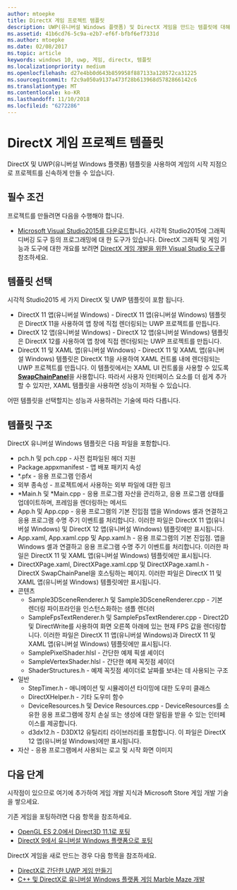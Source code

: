 ```yaml
---
author: mtoepke
title: DirectX 게임 프로젝트 템플릿
description: UWP(유니버설 Windows 플랫폼) 및 DirectX 게임을 만드는 템플릿에 대해 알아봅니다.
ms.assetid: 41b6cd76-5c9a-e2b7-ef6f-bfbf6ef7331d
ms.author: mtoepke
ms.date: 02/08/2017
ms.topic: article
keywords: windows 10, uwp, 게임, directx, 템플릿
ms.localizationpriority: medium
ms.openlocfilehash: d27e4bb0d643b859958f887133a128572ca31225
ms.sourcegitcommit: f2c9a050a9137a473f28b613968d5782866142c6
ms.translationtype: MT
ms.contentlocale: ko-KR
ms.lasthandoff: 11/10/2018
ms.locfileid: "6272286"
---
```

# <a name="directx-game-project-templates"></a>DirectX 게임 프로젝트 템플릿



DirectX 및 UWP(유니버설 Windows 플랫폼) 템플릿을 사용하여 게임의 시작 지점으로 프로젝트를 신속하게 만들 수 있습니다.

## <a name="prerequisites"></a>필수 조건


프로젝트를 만들려면 다음을 수행해야 합니다.

-   [Microsoft Visual Studio2015를 다운로드](https://www.visualstudio.com/vs-2015-product-editions)합니다. 시각적 Studio2015에 그래픽 디버깅 도구 등의 프로그래밍에 대 한 도구가 있습니다. DirectX 그래픽 및 게임 기능과 도구에 대한 개요를 보려면 [DirectX 게임 개발을 위한 Visual Studio 도구](set-up-visual-studio-for-game-development.md)를 참조하세요.

## <a name="choosing-a-template"></a>템플릿 선택


시각적 Studio2015 세 가지 DirectX 및 UWP 템플릿이 포함 됩니다.

-   DirectX 11 앱(유니버설 Windows) - DirectX 11 앱(유니버설 Windows) 템플릿은 DirectX 11을 사용하여 앱 창에 직접 렌더링되는 UWP 프로젝트를 만듭니다.
-   DirectX 12 앱(유니버설 Windows) - DirectX 12 앱(유니버설 Windows) 템플릿은 DirectX 12를 사용하여 앱 창에 직접 렌더링되는 UWP 프로젝트를 만듭니다.
-   DirectX 11 및 XAML 앱(유니버설 Windows) - DirectX 11 및 XAML 앱(유니버설 Windows) 템플릿은 DirectX 11을 사용하여 XAML 컨트롤 내에 렌더링되는 UWP 프로젝트를 만듭니다. 이 템플릿에서는 XAML UI 컨트롤을 사용할 수 있도록 [**SwapChainPanel**](https://msdn.microsoft.com/library/windows/apps/dn252834)을 사용합니다. 따라서 사용자 인터페이스 요소를 더 쉽게 추가할 수 있지만, XAML 템플릿을 사용하면 성능이 저하될 수 있습니다.

어떤 템플릿을 선택할지는 성능과 사용하려는 기술에 따라 다릅니다.

## <a name="template-structure"></a>템플릿 구조


DirectX 유니버설 Windows 템플릿은 다음 파일을 포함합니다.

-   pch.h 및 pch.cpp - 사전 컴파일된 헤더 지원
-   Package.appxmanifest - 앱 배포 패키지 속성
-   \*.pfx - 응용 프로그램 인증서
-   외부 종속성 - 프로젝트에서 사용하는 외부 파일에 대한 링크
-   \*Main.h 및 \*Main.cpp - 응용 프로그램 자산을 관리하고, 응용 프로그램 상태를 업데이트하며, 프레임을 렌더링하는 메서드
-   App.h 및 App.cpp - 응용 프로그램의 기본 진입점 앱을 Windows 셸과 연결하고 응용 프로그램 수명 주기 이벤트를 처리합니다. 이러한 파일은 DirectX 11 앱(유니버설 Windows) 및 DirectX 12 앱(유니버설 Windows) 템플릿에만 표시됩니다.
-   App.xaml, App.xaml.cpp 및 App.xaml.h - 응용 프로그램의 기본 진입점. 앱을 Windows 셸과 연결하고 응용 프로그램 수명 주기 이벤트를 처리합니다. 이러한 파일은 DirectX 11 및 XAML 앱(유니버설 Windows) 템플릿에만 표시됩니다.
-   DirectXPage.xaml, DirectXPage.xaml.cpp 및 DirectXPage.xaml.h - DirectX SwapChainPanel을 호스팅하는 페이지. 이러한 파일은 DirectX 11 및 XAML 앱(유니버설 Windows) 템플릿에만 표시됩니다.
-   콘텐츠
    -   Sample3DSceneRenderer.h 및 Sample3DSceneRenderer.cpp - 기본 렌더링 파이프라인을 인스턴스화하는 샘플 렌더러
    -   SampleFpsTextRenderer.h 및 SampleFpsTextRenderer.cpp - Direct2D 및 DirectWrite를 사용하여 화면 오른쪽 아래에 있는 현재 FPS 값을 렌더링합니다. 이러한 파일은 DirectX 11 앱(유니버설 Windows)과 DirectX 11 및 XAML 앱(유니버설 Windows) 템플릿에만 표시됩니다.
    -   SamplePixelShader.hlsl - 간단한 예제 픽셀 셰이더
    -   SampleVertexShader.hlsl - 간단한 예제 꼭짓점 셰이더
    -   ShaderStructures.h - 예제 꼭짓점 셰이더로 날짜를 보내는 데 사용되는 구조
-   일반
    -   StepTimer.h - 애니메이션 및 시뮬레이션 타이밍에 대한 도우미 클래스
    -   DirectXHelper.h - 기타 도우미 함수
    -   DeviceResources.h 및 Device Resources.cpp - DeviceResources를 소유한 응용 프로그램에 장치 손실 또는 생성에 대한 알림을 받을 수 있는 인터페이스를 제공합니다.
    -   d3dx12.h - D3DX12 유틸리티 라이브러리를 포함합니다. 이 파일은 DirectX 12 앱(유니버설 Windows)에만 표시됩니다.
-   자산 - 응용 프로그램에서 사용되는 로고 및 시작 화면 이미지

## <a name="next-steps"></a>다음 단계


시작점이 있으므로 여기에 추가하여 게임 개발 지식과 Microsoft Store 게임 개발 기술을 쌓으세요.

기존 게임을 포팅하려면 다음 항목을 참조하세요.

-   [OpenGL ES 2.0에서 Direct3D 11.1로 포팅](port-from-opengl-es-2-0-to-directx-11-1.md)
-   [DirectX 9에서 유니버설 Windows 플랫폼으로 포팅](porting-your-directx-9-game-to-windows-store.md)

DirectX 게임을 새로 만드는 경우 다음 항목을 참조하세요.

-   [DirectX로 간단한 UWP 게임 만들기](tutorial--create-your-first-uwp-directx-game.md)
-   [C++ 및 DirectX로 유니버설 Windows 플랫폼 게임 Marble Maze 개발](developing-marble-maze-a-windows-store-game-in-cpp-and-directx.md)
